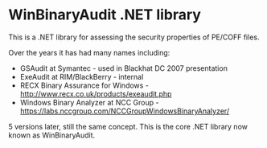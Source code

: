 # WinBinaryAudit .NET library

This is a .NET library for assessing the security properties of PE/COFF files.

Over the years it has had many names including:
* GSAudit at Symantec - used in Blackhat DC 2007 presentation
* ExeAudit at RIM/BlackBerry - internal 
* RECX Binary Assurance for Windows - http://www.recx.co.uk/products/exeaudit.php
* Windows Binary Analyzer at NCC Group - https://labs.nccgroup.com/NCCGroupWindowsBinaryAnalyzer/

5 versions later, still the same concept. This is the core .NET library now known as WinBinaryAudit.
